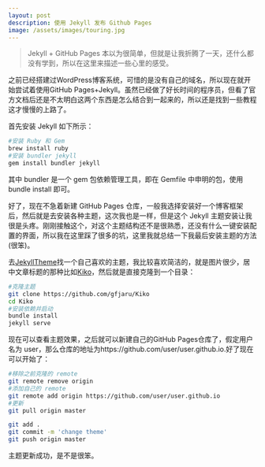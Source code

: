 ```yaml
---
layout: post
description: 使用 Jekyll 发布 Github Pages
image: /assets/images/touring.jpg
---
```


> Jekyll + GitHub Pages 本以为很简单，但就是让我折腾了一天，还什么都没有学到，所以在这里来描述一些心里的感受。

之前已经搭建过WordPress博客系统，可惜的是没有自己的域名，所以现在就开始尝试着使用GitHub Pages+Jekyll。虽然已经做了好长时间的程序员，但看了官方文档后还是不太明白这两个东西是怎么结合到一起来的，所以还是找到一些教程这才慢慢的上路了。

首先安装 Jekyll 如下所示：

```bash
#安装 Ruby 和 Gem
brew install ruby
#安装 bundler jekyll
gem install bundler jekyll
```

其中 bundler 是一个 gem 包依赖管理工具，即在 Gemfile 中申明的包，使用 bundle install 即可。

好了，现在不急着新建 GitHub Pages 仓库，一般我选择安装好一个博客框架后，然后就是去安装各种主题，这次我也是一样，但是这个 Jekyll 主题安装让我很是头疼。刚刚接触这个，对这个主题结构还不是很熟悉，还没有什么一键安装配置的界面，所以我在这里踩了很多的坑，这里我就总结一下我最后安装主题的方法(很笨)。

去[JekyllTheme](http://jekyllthemes.org)找一个自己喜欢的主题，我比较喜欢简洁的，就是图片很少，居中文章标题的那种比如[Kiko](https://github.com/gfjaru/Kiko)，然后就是直接克隆到一个目录：

```bash
#克隆主题
git clone https://github.com/gfjaru/Kiko
cd Kiko
#安装依赖并启动
bundle install
jekyll serve
```

现在可以查看主题效果，之后就可以新建自己的GitHub Pages仓库了，假定用户名为 user，那么仓库的地址为https://github.com/user/user.github.io.好了现在可以开始了：

```bash
#移除之前克隆的 remote
git remote remove origin
#添加自己的 remote 
git remote add origin https://github.com/user/user.github.io
#更新
git pull origin master

git add .
git commit -m 'change theme'
git push origin master
```

主题更新成功，是不是很笨。